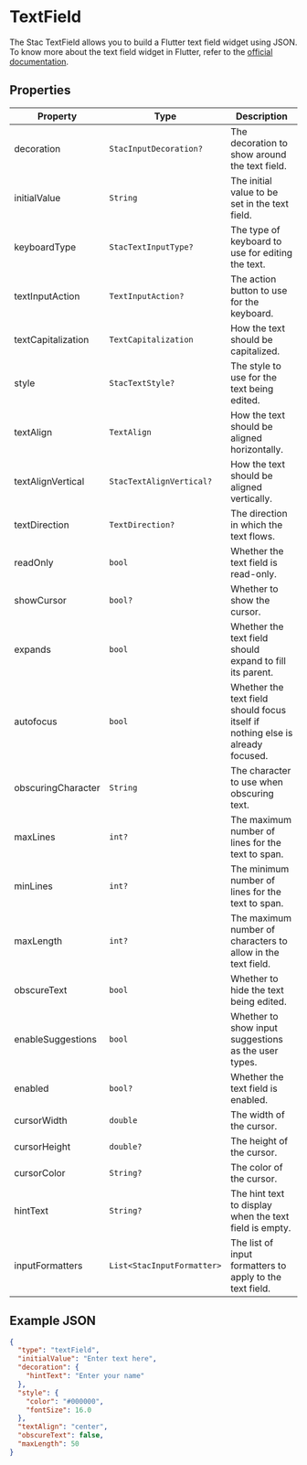 # TextField

The Stac TextField allows you to build a Flutter text field widget using JSON. To know more about the text field widget in Flutter, refer to the [official documentation](https://api.flutter.dev/flutter/material/TextField-class.html).

## Properties

| Property           | Type                        | Description                                                                    |
|--------------------|-----------------------------|--------------------------------------------------------------------------------|
| decoration         | `StacInputDecoration?`     | The decoration to show around the text field.                                  |
| initialValue       | `String`                    | The initial value to be set in the text field.                                 |
| keyboardType       | `StacTextInputType?`       | The type of keyboard to use for editing the text.                              |
| textInputAction    | `TextInputAction?`          | The action button to use for the keyboard.                                     |
| textCapitalization | `TextCapitalization`        | How the text should be capitalized.                                            |
| style              | `StacTextStyle?`           | The style to use for the text being edited.                                    |
| textAlign          | `TextAlign`                 | How the text should be aligned horizontally.                                   |
| textAlignVertical  | `StacTextAlignVertical?`   | How the text should be aligned vertically.                                     |
| textDirection      | `TextDirection?`            | The direction in which the text flows.                                         |
| readOnly           | `bool`                      | Whether the text field is read-only.                                           |
| showCursor         | `bool?`                     | Whether to show the cursor.                                                    |
| expands            | `bool`                      | Whether the text field should expand to fill its parent.                       |
| autofocus          | `bool`                      | Whether the text field should focus itself if nothing else is already focused. |
| obscuringCharacter | `String`                    | The character to use when obscuring text.                                      |
| maxLines           | `int?`                      | The maximum number of lines for the text to span.                              |
| minLines           | `int?`                      | The minimum number of lines for the text to span.                              |
| maxLength          | `int?`                      | The maximum number of characters to allow in the text field.                   |
| obscureText        | `bool`                      | Whether to hide the text being edited.                                         |
| enableSuggestions  | `bool`                      | Whether to show input suggestions as the user types.                           |
| enabled            | `bool?`                     | Whether the text field is enabled.                                             |
| cursorWidth        | `double`                    | The width of the cursor.                                                       |
| cursorHeight       | `double?`                   | The height of the cursor.                                                      |
| cursorColor        | `String?`                   | The color of the cursor.                                                       |
| hintText           | `String?`                   | The hint text to display when the text field is empty.                         |
| inputFormatters    | `List<StacInputFormatter>` | The list of input formatters to apply to the text field.                       |

## Example JSON

```json
{
  "type": "textField",
  "initialValue": "Enter text here",
  "decoration": {
    "hintText": "Enter your name"
  },
  "style": {
    "color": "#000000",
    "fontSize": 16.0
  },
  "textAlign": "center",
  "obscureText": false,
  "maxLength": 50
}